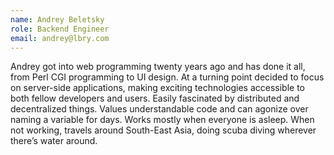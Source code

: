 ```yaml
---
name: Andrey Beletsky
role: Backend Engineer
email: andrey@lbry.com
---
```

Andrey got into web programming twenty years ago and has done it all, from Perl CGI programming to UI design. At a turning point decided to focus on server-side applications, making exciting technologies accessible to both fellow developers and users. Easily fascinated by distributed and decentralized things. Values understandable code and can agonize over naming a variable for days. Works mostly when everyone is asleep. When not working, travels around South-East Asia, doing scuba diving wherever there’s water around.
